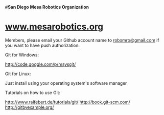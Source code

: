 #**San Diego Mesa Robotics Organization**
# www.mesarobotics.org

Members, please email your Github account name to robomro@gmail.com if you want to have push authorization.

Git for Windows:

http://code.google.com/p/msysgit/

Git for Linux:

Just install using your operating system's software manager

Tutorials on how to use Git:

http://www.ralfebert.de/tutorials/git/
http://book.git-scm.com/
http://gitbyexample.org/